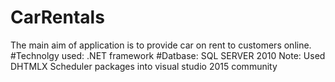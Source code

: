 # CarRentals
The main aim of application is to provide car on rent to customers online.
#Technolgy used: .NET framework
#Datbase: SQL SERVER 2010
Note: Used DHTMLX Scheduler packages into visual studio 2015 community
